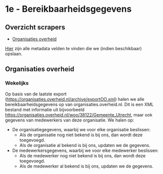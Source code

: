 # 1e - Bereikbaarheidsgegevens

## Overzicht scrapers
- [Organisaties overheid](https://organisaties.overheid.nl/woo)

[Hier](../SPEC%20MetadataSchema/README.md) zijn alle metadata velden te vinden die we (indien beschikbaar) opslaan.

## Organisaties overheid

### Wekelijks

Op basis van de laatste export (https://organisaties.overheid.nl/archive/exportOO.xml) halen we alle bereikbaarheidsgegevens op van organisaties.overheid.nl. Dit is een XML bestand met informatie uit bijvoorbeeld https://organisaties.overheid.nl/woo/38122/Gemeente_Utrecht, maar ook gegevens van medewerkers van deze organisatie. We halen op:
- De organisatiegegevens, waarbij we voor elke organisatie beslissen:
    - Als de organisatie nog niet bekend is bij ons, dan wordt deze toegevoegd.
    - Als de organisatie al bekend is bij ons, updaten we de gegevens. 
- De medewerkersgegevens, waarbij we voor elke medewerker beslissen:
    - Als de medewerker nog niet bekend is bij ons, dan wordt deze toegevoegd.
    - Als de medewerker al bekend is bij ons, updaten we de gegevens.
